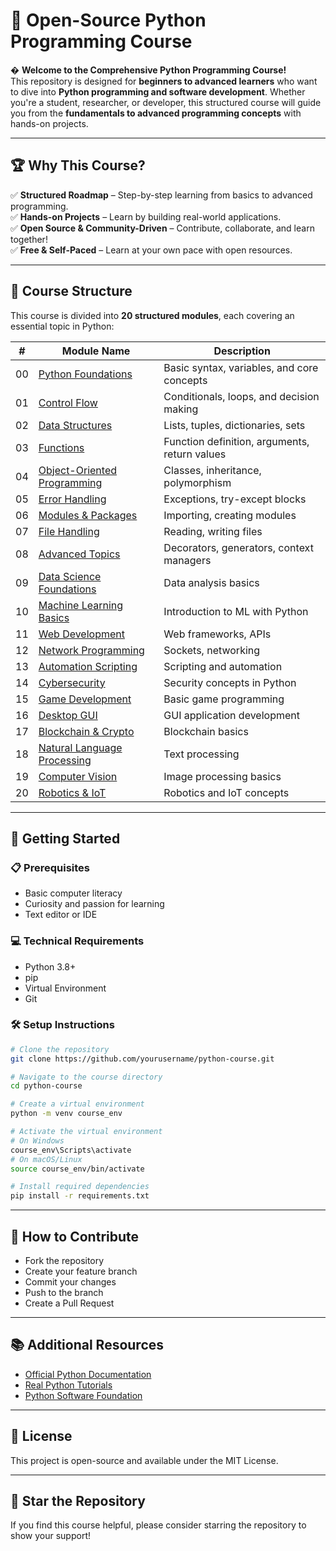 ﻿# 📘 Open-Source Python Programming Course  

� **Welcome to the Comprehensive Python Programming Course!**  
This repository is designed for **beginners to advanced learners** who want to dive into **Python programming and software development**. Whether you're a student, researcher, or developer, this structured course will guide you from the **fundamentals to advanced programming concepts** with hands-on projects.  

---

## 🏆 Why This Course?  
✅ **Structured Roadmap** – Step-by-step learning from basics to advanced programming.  
✅ **Hands-on Projects** – Learn by building real-world applications.  
✅ **Open Source & Community-Driven** – Contribute, collaborate, and learn together!  
✅ **Free & Self-Paced** – Learn at your own pace with open resources.  

---

## 📌 Course Structure  
This course is divided into **20 structured modules**, each covering an essential topic in Python:  

| #  | Module Name  | Description  |
|----|-------------|-------------|
| 00 | [Python Foundations](./00_python_foundations/README.md) | Basic syntax, variables, and core concepts |
| 01 | [Control Flow](./01_control_flow/README.md) | Conditionals, loops, and decision making |
| 02 | [Data Structures](./02_data_structures/README.md) | Lists, tuples, dictionaries, sets |
| 03 | [Functions](./03_functions/README.md) | Function definition, arguments, return values |
| 04 | [Object-Oriented Programming](./04_object_oriented_programming/README.md) | Classes, inheritance, polymorphism |
| 05 | [Error Handling](./05_error_handling/README.md) | Exceptions, try-except blocks |
| 06 | [Modules & Packages](./06_modules_and_packages/README.md) | Importing, creating modules |
| 07 | [File Handling](./07_file_handling/README.md) | Reading, writing files |
| 08 | [Advanced Topics](./08_advanced_topics/README.md) | Decorators, generators, context managers |
| 09 | [Data Science Foundations](./09_data_science_foundations/README.md) | Data analysis basics |
| 10 | [Machine Learning Basics](./10_machine_learning_basics/README.md) | Introduction to ML with Python |
| 11 | [Web Development](./11_web_development/README.md) | Web frameworks, APIs |
| 12 | [Network Programming](./12_network_programming/README.md) | Sockets, networking |
| 13 | [Automation Scripting](./13_automation_scripting/README.md) | Scripting and automation |
| 14 | [Cybersecurity](./14_cybersecurity/README.md) | Security concepts in Python |
| 15 | [Game Development](./15_game_development/README.md) | Basic game programming |
| 16 | [Desktop GUI](./16_desktop_gui/README.md) | GUI application development |
| 17 | [Blockchain & Crypto](./17_blockchain_crypto/README.md) | Blockchain basics |
| 18 | [Natural Language Processing](./18_natural_language_processing/README.md) | Text processing |
| 19 | [Computer Vision](./19_computer_vision/README.md) | Image processing basics |
| 20 | [Robotics & IoT](./20_robotics_and_iot/README.md) | Robotics and IoT concepts |

---

## 🚀 Getting Started  

### 📋 Prerequisites
- Basic computer literacy
- Curiosity and passion for learning
- Text editor or IDE

### 💻 Technical Requirements
- Python 3.8+
- pip
- Virtual Environment
- Git

### 🛠️ Setup Instructions
```bash
# Clone the repository
git clone https://github.com/yourusername/python-course.git

# Navigate to the course directory
cd python-course

# Create a virtual environment
python -m venv course_env

# Activate the virtual environment
# On Windows
course_env\Scripts\activate
# On macOS/Linux
source course_env/bin/activate

# Install required dependencies
pip install -r requirements.txt
```

---

## 🤝 How to Contribute
- Fork the repository
- Create your feature branch
- Commit your changes
- Push to the branch
- Create a Pull Request

---

## 📚 Additional Resources
- [Official Python Documentation](https://docs.python.org/)
- [Real Python Tutorials](https://realpython.com/)
- [Python Software Foundation](https://www.python.org/)

---

## 📜 License
This project is open-source and available under the MIT License.

---

## 🌟 Star the Repository
If you find this course helpful, please consider starring the repository to show your support!
